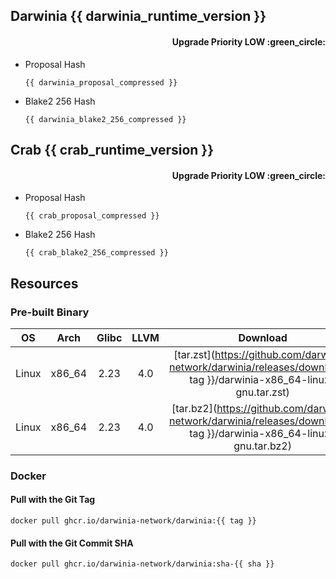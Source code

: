 ## Darwinia {{ darwinia_runtime_version }}
<h4 align="right">Upgrade Priority LOW :green_circle:</h4>

- Proposal Hash
  ```
  {{ darwinia_proposal_compressed }}
  ```
- Blake2 256 Hash
  ```
  {{ darwinia_blake2_256_compressed }}
  ```

## Crab {{ crab_runtime_version }}
<h4 align="right">Upgrade Priority LOW :green_circle:</h4>

- Proposal Hash
  ```
  {{ crab_proposal_compressed }}
  ```
- Blake2 256 Hash
  ```
  {{ crab_blake2_256_compressed }}
  ```

## Resources
### Pre-built Binary
|  OS   |  Arch  | Glibc | LLVM  |                                                       Download                                                        |
| :---: | :----: | :---: | :---: | :-------------------------------------------------------------------------------------------------------------------: |
| Linux | x86_64 | 2.23  |  4.0  | [tar.zst](https://github.com/darwinia-network/darwinia/releases/download/{{ tag }}/darwinia-x86_64-linux-gnu.tar.zst) |
| Linux | x86_64 | 2.23  |  4.0  | [tar.bz2](https://github.com/darwinia-network/darwinia/releases/download/{{ tag }}/darwinia-x86_64-linux-gnu.tar.bz2) |

### Docker
#### Pull with the Git Tag
```docker
docker pull ghcr.io/darwinia-network/darwinia:{{ tag }}
```
#### Pull with the Git Commit SHA
```docker
docker pull ghcr.io/darwinia-network/darwinia:sha-{{ sha }}
```
